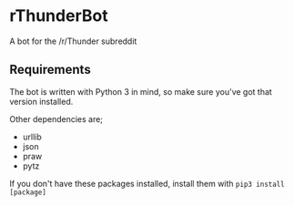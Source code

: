 # rThunderBot
A bot for the /r/Thunder subreddit

## Requirements
The bot is written with Python 3 in mind, so make sure you've got that version installed.

Other dependencies are;
- urllib
- json
- praw
- pytz

If you don't have these packages installed, install them with `pip3 install [package]`
